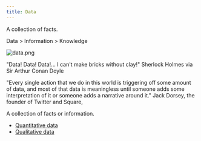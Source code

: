 ```yaml
---
title: Data
---
```

A collection of facts.

Data > Information > Knowledge

![data.png](None)


"Data! Data! Data!... I can't make bricks without clay!"
Sherlock Holmes via Sir Arthur Conan Doyle

"Every single action that we do in this world is triggering off some amount of data, and most of that data is meaningless until someone adds some interpretation of it or someone adds a narrative around it."
Jack Dorsey, the founder of Twitter and Square, 

A collection of facts or information.

- [Quantitative data](danielesalvatore/project-management/project-execution/project-data/quantitative-data.md)
- [Qualitative data](danielesalvatore/project-management/project-execution/project-data/qualitative-data.md)
